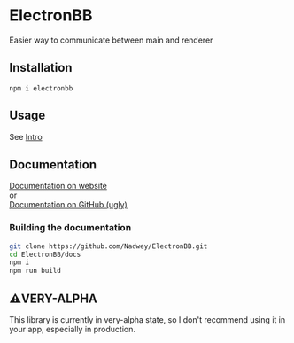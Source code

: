 # ElectronBB

Easier way to communicate between main and renderer

## Installation

`npm i electronbb`

## Usage

See [Intro](https://nadwey.github.io/ElectronBB/docs/Intro)

## Documentation

[Documentation on website](https://Nadwey.github.io/ElectronBB)  
or  
[Documentation on GitHub (ugly)](https://github.com/Nadwey/ElectronBB/tree/main/docs/docs)  

### Building the documentation

```bash
git clone https://github.com/Nadwey/ElectronBB.git
cd ElectronBB/docs
npm i
npm run build
```

## ⚠️VERY-ALPHA

This library is currently in very-alpha state, so I don't recommend using it in your app, especially in production.

